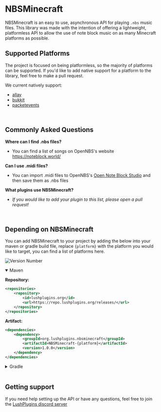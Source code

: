 # NBSMinecraft
NBSMinecraft is an easy to use, asynchronous API for playing `.nbs` music files. This library was made with the intention of offering a lightweight, platformless API to allow the use of note block music on as many Minecraft platforms as possible.

## Supported Platforms
The project is focused on being platformless, so the majority of platforms can be supported. If you'd like to add native support for a platform to the library, feel free to make a pull request.

We current natively support:
- [allay](https://github.com/AllayMC/Allay)
- [bukkit](https://dev.bukkit.org/)
- [packetevents](https://github.com/retrooper/packetevents)

<br>

## Commonly Asked Questions
**Where can I find .nbs files?**
- You can find a list of songs on OpenNBS's website https://noteblock.world/

**Can I use .midi files?**
- You can import .midi files to OpenNBS's [Open Note Block Studio](https://opennbs.org/) and then save them as .nbs files

**What plugins use NBSMinecraft?**
- *If you would like to add your plugin to this list, please open a pull request!*

<br>

## Depending on NBSMinecraft
You can add NBSMinecraft to your project by adding the below into your maven or gradle build file, replace `{platform}` with the platform you would like to target, you can find a list of platforms here.

![Version Number](https://repo.lushplugins.org/api/badge/latest/releases/org/lushplugins/pluginupdater/NBSMinecraft-api?color=40c14a&name=Latest)

<details open>
<summary>Maven</summary>

**Repository:**
```xml
<repositories>
    <repository>
        <id>lushplugins.org</id>
        <url>https://repo.lushplugins.org/releases/</url>
    </repository>
</repositories>
```
**Artifact:**
```xml
<dependencies>
    <dependency>
        <groupId>org.lushplugins.nbsminecraft</groupId>
        <artifactId>NBSMinecraft-{platform}</artifactId>
        <version>1.0.0</version>
    </dependency>
</dependencies>
```
</details>

<details>
<summary>Gradle</summary>

**Repository:**
```gradle
repositories {
    mavenCentral()
    maven { url = "https://repo.lushplugins.org/releases/" }
}
```
**Artifact:**
```gradle
dependencies {
    compileOnly "org.lushplugins.nbsminecraft:NBSMinecraft-{platform}:1.0.0"
}
```
</details>

<br>

## Getting support
If you need help setting up the API or have any questions, feel free to join the [LushPlugins discord server](https://discord.gg/mbPxvAxP3m)
